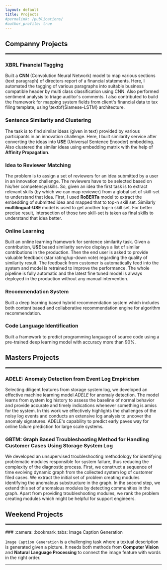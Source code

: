 ```yaml
---
layout: default
title: Projects
#permalink: /publications/
#author_profile: true
---
```


## Companny Projects
<hr style="border:2px solid gray">

### **XBRL Financial Tagging**
Built a **CNN** (Convolution Neural Network) model to map various sections (text paragraph) of directors report of a financial statements. Here, I automated the tagging of various paragraphs into suitable business compatible header by multi class classification using CNN. Also performed sentiment analysis to triage auditor's comments. 
I also contributed to build the framework for mapping system fields from client's financial data to tax filing template, using \textbf{Siamese-LSTM} architecture.

### **Sentence Similarity and Clustering**
The task is to find similar ideas (given in text) provided by various participants in an innovation challenge. Here, I built similarity service after converting the ideas into **USE** (Universal Sentence Encoder) embedding. Also clustered the similar ideas using embedding matrix with the help of **Affinity Propagation**.
 
### **Idea to Reviewer Matching**
The problem is to assign a set of reviewers for an idea submitted by a user in an innovation challenge. The reviewers have to be selected based on his/her competency/skills. So, given an idea the first task is to extract relevant skills (by which we can map reviewer) from a global set of skill-set to understand that idea. First, I used **RoBERTa** model to extract the embedding of submitted idea and mapped that to top-n skill set. Similarly **multilingual-USE** model is used to get another top-n skill set. For better precise result, intersection of those two skill-set is taken as final skills to understand that idea better. 
 
### **Online Learning**
Built an online learning framework for sentence similarity task. Given a contribution, **USE** based similarity service displays a list of similar contributions in the production. Then the end user is asked to provide valuable feedback (star rating/up-down vote) regarding the quality of similarity result. The feedback from customer is automatically feed into the system and model is retrained to improve the performance. The whole pipeline is fully automatic and the latest fine tuned model is always deployed in the production without any manual intervention.
 
### **Recommendation System**
Built a deep learning based hybrid recommendation system which includes both content based and collaborative recommendation engine for algorithm recommendation.

### **Code Language Identification**
Built a framework to predict programming language of source code using a pre-trained deep learning model with accuracy more than 90%. 

## Masters Projects
<hr style="border:2px solid gray">

### **ADELE: Anomaly Detection from Event Log Empiricism**
Selecting diligent features from storage system log, we developed an effective machine learning model _ADELE_ for anomaly detection. The
model learns from system log history to assess the baseline of normal behavior and provide accurate and timely indications whenever something is amiss for the system. In this work we effectively highlights the challenges of the noisy log events and conducts an extensive log analysis to uncover the anomaly signatures. ADELE's capability to predict early paves way for online failure prediction for large scale systems.

### **GBTM: Graph Based Troubleshooting Method for Handling Customer Cases Using Storage System Log**
We developed an unsupervised troubleshooting methodology for identifying problematic modules responsible for system failure, thus reducing the complexity of the diagnostic process. First, we construct a sequence of time evolving dynamic graph from the collected system log of customer filed cases. We extract the initial set of problem creating modules identifying the anomalous substructure in the graph. In the second step, we extend this set of anomalous modules by detecting communities in the graph. Apart from providing troubleshooting modules, we rank the problem creating modules  which might be helpful for support engineers.

## Weekend Projects
<hr style="border:2px solid gray">
### :camera: :bookmark_tabs: Image Caption Generation

`Image Caption Generation` is a challenging task where a textual description is generated given a picture. It needs both methods from **Computer Vision** and **Natural Language Processing** to connect the image feature with words in the right order.


----
